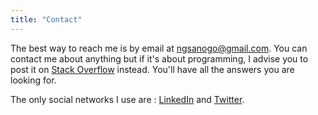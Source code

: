```yaml
---
title: "Contact"
---
```


The best way to reach me is by email at [ngsanogo@gmail.com](ngsanogo@gmail.com). You can contact me about anything but if it's about programming, I advise you to post it on [Stack Overflow](https://stackoverflow.com/) instead. You'll have all the answers you are looking for.

The only social networks I use are : [LinkedIn](https://www.linkedin.com/in/ngsanogo/) and [Twitter](https://twitter.com/ngsanogo).
